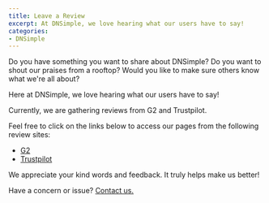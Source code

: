 ```yaml
---
title: Leave a Review
excerpt: At DNSimple, we love hearing what our users have to say!
categories:
- DNSimple
---
```


Do you have something you want to share about DNSimple? Do you want to shout our praises from a rooftop? Would you like to make sure others know what we're all about?

Here at DNSimple, we love hearing what our users have to say! 

Currently, we are gathering reviews from G2 and Trustpilot.

Feel free to click on the links below to access our pages from the following review sites:

- [G2](https://www.g2.com/products/dnsimple/reviews)
- [Trustpilot](https://www.trustpilot.com/review/dnsimple.com)

We appreciate your kind words and feedback. It truly helps make us better! 

Have a concern or issue? [Contact us.](https://support.dnsimple.com/articles/dnsimple-support/)

